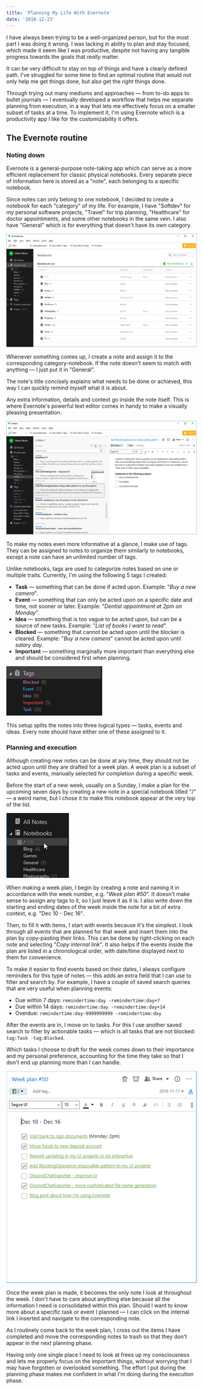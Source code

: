 ```yaml
---
title: 'Planning My Life With Evernote'
date: '2018-12-23'
---
```


I have always been trying to be a well-organized person, but for the most part I was doing it wrong. I was lacking in ability to plan and stay focused, which made it seem like I was productive, despite not having any tangible progress towards the goals that _really_ matter.

It can be very difficult to stay on top of things and have a clearly defined path. I've struggled for some time to find an optimal routine that would not only help me get things done, but also get the _right_ things done.

Through trying out many mediums and approaches — from to-do apps to bullet journals — I eventually developed a workflow that helps me separate planning from execution, in a way that lets me effectively focus on a smaller subset of tasks at a time. To implement it, I'm using Evernote which is a productivity app I like for the customizability it offers.

## The Evernote routine

### Noting down

Evernote is a general-purpose note-taking app which can serve as a more efficient replacement for classic physical notebooks. Every separate piece of information here is stored as a "note", each belonging to a specific notebook.

Since notes can only belong to one notebook, I decided to create a notebook for each "category" of my life. For example, I have "Softdev" for my personal software projects, "Travel" for trip planning, "Healthcare" for doctor appointments, and some other notebooks in the same vein. I also have "General" which is for everything that doesn't have its own category.

![My notebooks](notebooks.png)

Whenever something comes up, I create a note and assign it to the corresponding category-notebook. If the note doesn't seem to match with anything — I just put it in "General".

The note's title concisely explains what needs to be done or achieved, this way I can quickly remind myself what it is about.

Any extra information, details and context go inside the note itself. This is where Evernote's powerful text editor comes in handy to make a visually pleasing presentation.

![An example of a note](note.png)

To make my notes even more informative at a glance, I make use of tags. They can be assigned to notes to organize them similarly to notebooks, except a note can have an unlimited number of tags.

Unlike notebooks, tags are used to categorize notes based on one or multiple traits. Currently, I'm using the following 5 tags I created:

- **Task** — something that can be done if acted upon. Example: "_Buy a new camera_".
- **Event** — something that can only be acted upon on a specific date and time, not sooner or later. Example: "_Dentist appointment at 2pm on Monday_".
- **Idea** — something that is too vague to be acted upon, but can be a source of new tasks. Example: "_List of books I want to read_".
- **Blocked** — something that cannot be acted upon until the blocker is cleared. Example: "_Buy a new camera_" cannot be acted upon until _salary day_.
- **Important** — something marginally more important than everything else and should be considered first when planning.

![Tags](tags.png)

This setup splits the notes into three logical types — tasks, events and ideas. Every note should have either one of these assigned to it.

### Planning and execution

Although creating new notes can be done at any time, they should not be acted upon until they are drafted for a week plan. A week plan is a subset of tasks and events, manually selected for completion during a specific week.

Before the start of a new week, usually on a Sunday, I make a plan for the upcoming seven days by creating a new note in a special notebook titled "/" — a weird name, but I chose it to make this notebook appear at the very top of the list.

![The planning notebook](planning.png)

When making a week plan, I begin by creating a note and naming it in accordance with the week number, e.g. "_Week plan #50_". It doesn't make sense to assign any tags to it, so I just leave it as it is. I also write down the starting and ending dates of the week inside the note for a bit of extra context, e.g. "Dec 10 - Dec 16".

Then, to fill it with items, I start with events because it's the simplest. I look through all events that are planned for that week and insert them into the plan by copy-pasting their links. This can be done by right-clicking on each note and selecting "_Copy internal link_". It also helps if the events inside the plan are listed in a chronological order, with date/time displayed next to them for convenience.

To make it easier to find events based on their dates, I always configure reminders for this type of notes — this adds an extra field that I can use to filter and search by. For example, I have a couple of saved search queries that are very useful when planning events:

- Due within 7 days: `remindertime:day -remindertime:day+7`
- Due within 14 days: `remindertime:day -remindertime:day+14`
- Overdue: `remindertime:day-9999999999 -remindertime:day`

After the events are in, I move on to tasks. For this I use another saved search to filter by actionable tasks — which is all tasks that are not blocked: `tag:Task -tag:Blocked`.

Which tasks I choose to draft for the week comes down to their importance and my personal preference, accounting for the time they take so that I don't end up planning more than I can handle.

![The week plan](plan.png)

Once the week plan is made, it becomes the only note I look at throughout the week. I don't have to care about anything else because all the information I need is consolidated within this plan. Should I want to know more about a specific task or event I planned — I can click on the internal link I inserted and navigate to the corresponding note.

As I routinely come back to the week plan, I cross out the items I have completed and move the corresponding notes to trash so that they don't appear in the next planning phase.

Having only one single place I need to look at frees up my consciousness and lets me properly focus on the important things, without worrying that I may have forgotten or overlooked something. The effort I put during the planning phase makes me confident in what I'm doing during the execution phase.
